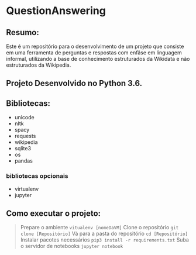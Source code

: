 # QuestionAnswering

## Resumo:
  Este é um repositório para o desenvolvimento de um projeto que consiste em uma ferramenta de perguntas e respostas com enfâse em linguagem informal, utilizando a base de conhecimento estruturados da Wikidata e não estruturados da Wikipedia.

## Projeto Desenvolvido no Python 3.6.

## Bibliotecas:
- unicode
- nltk
- spacy
- requests
- wikipedia
- sqlite3
- os
- pandas
### bibliotecas opcionais
- virtualenv
- jupyter


## Como executar o projeto:
> Prepare o ambiente ```vitualenv [nomeDaVM]```
> Clone o repositório ```git clone [Repositório]```
> Vá para a pasta do repositório ```cd [Repositório]```
> Instalar pacotes necessários ```pip3 install -r requirements.txt```
> Suba o servidor de notebooks ```jupyter notebook```
